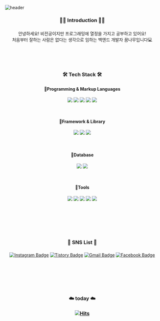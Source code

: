  ![header](https://capsule-render.vercel.app/api?type=Waving&color=auto&height=350&section=header&text=SeungHyun's%20&fontSize=90&fontAlignY=45&animation=fadeIn&fontColor=FFFFFF&desc=GitHub%20Profiles&descAlignY=57&descAlign=75)

<div align="center">
<h3>🙇‍♀️ Introduction 🙇‍♀️<h3/>
 </div>
 
 <div align="center">
 안녕하세요! 비전공이지만 프로그래밍에 열정을 가지고 공부하고 있어요!<br/>
처음부터 잘하는 사람은 없다는 생각으로 임하는 백엔드 개발자 꿈나무입니다💻
</div>

<br/><br/><br/>

  <div align="center">
  <h3>🛠️ Tech Stack 🛠️<h3/>
  </div>

 <div align="center">
 <h4>📌Programming & Markup Languages<h4/>
  </div>

 <div align="center">
  
<img src="https://img.shields.io/badge/HTML5-E34F26?style=flat&logo=HTML5&logoColor=white"/></a> <img src="https://img.shields.io/badge/CSS3-1572B6?style=flat&logo=CSS3&logoColor=white"/></a> <img src="https://img.shields.io/badge/JavaScript-F7DF1E?style=flat&logo=JavaScript&logoColor=white"/></a> <img src="https://img.shields.io/badge/Python-3776AB?style=flat&logo=Python&logoColor=white"/></a> <img src="https://img.shields.io/badge/Java-007396?style=flat&logo=Java&logoColor=white"/></a>
</div>

 <br/>
 
 <div align="center">
 <h4>📌Framework & Library<h4/>
  </div>
 
 <div align="center">
 <img src="https://img.shields.io/badge/Django-092E20?style=flat&logo=Django&logoColor=white"/></a> <img src="https://img.shields.io/badge/Spring-6DB33F?style=flat&logo=Spring&logoColor=white"/></a> <img src="https://img.shields.io/badge/OpenCV-5C3EE8?style=flat&logo=OpenCV&logoColor=white"/></a>
 
 <br/>
 <br/>
 <br/>
 
 <div align="center">
 <h4>📌Database <h4/>
 </div> 
  
 <div align="center">

<img src="https://img.shields.io/badge/MySQL-4479A1?style=flat&logo=MySQL&logoColor=white"/></a> <img src="https://img.shields.io/badge/Oracle-F80000?style=flat&logo=Oracle&logoColor=white"/></a> 
  
<br/>

 <div align="center">
 <h4>📌Tools <h4/>
 </div>
  
 <div align="center">
<img src="https://img.shields.io/badge/PyCharm-000000?style=flat&logo=PyCharm&logoColor=white"/></a> <img src="https://img.shields.io/badge/Visual Studio Code-007ACC?style=flat&logo=Visual Studio Code&logoColor=white"/></a> <img src="https://img.shields.io/badge/Jupyter Notebook-F37626?style=flat&logo=Jupyter&logoColor=white"/></a> <img src="https://img.shields.io/badge/Eclipse IDE-2C2255?style=flat&logo=Eclipse IDE&logoColor=white"/></a> <img src="https://img.shields.io/badge/DBeaver-7F6D60?style=flat&logo=DBeaver&logoColor=white"/></a>
 </div> 
 
 <br/><br/><br/><br/><br/>   
  
  <div align="center">
  <h3>🚀 SNS List 🚀<h3/>
  </div>
      
  <div align="center">  
    
[![Instagram Badge](https://img.shields.io/badge/Instagram-E4405F?style=flat&logo=Instagram&logoColor=white&link=https://www.instagram.com/kmseunh/)](https://www.instagram.com/kmseunh/) [![Tistory Badge](https://img.shields.io/badge/Tistory-323232?style=flat&logo=Tistory&logoColor=white&link=https://c11oud.tistory.com)](https://c11oud.tistory.com) [![Gmail Badge](https://img.shields.io/badge/Gmail-d14836?style=flat&logo=Gmail&logoColor=white&link=mailto:tmdgus8777@gmail.com)](mailto:tmdgus8777@gmail.com) [![Facebook Badge](https://img.shields.io/badge/Facebook-1877f2?style=flat&logo=facebook&logoColor=white&link=https://www.facebook.com/rla.tmxxus)](https://www.facebook.com/rla.tmxxus)
      </div>
    
<br/><br/><br/><br/><br/>
    
 <div align="center">
   
 <h3>☁️ today ☁️<h3/>
  
[![Hits](https://hits.seeyoufarm.com/api/count/incr/badge.svg?url=https%3A%2F%2Fgithub.com%2FimseunghyunK&count_bg=%23CEB0BB&title_bg=%23555555&icon=&icon_color=%23E7E7E7&title=hits&edge_flat=false)](https://hits.seeyoufarm.com)
